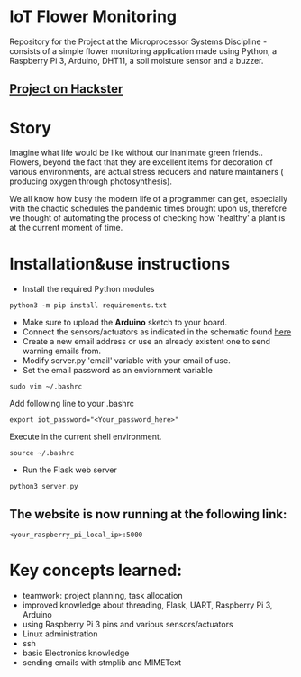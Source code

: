 # IoT Flower Monitoring
Repository for the Project at the Microprocessor Systems Discipline - consists of a simple flower monitoring application made using Python, a Raspberry Pi 3, Arduino, DHT11, a soil moisture sensor and a buzzer.

## [Project on Hackster](https://www.hackster.io/flowerpower/flower-monitoring-using-raspberry-pi-arduino-fbcad8)

# Story

Imagine what life would be like without our inanimate green friends.. Flowers, beyond the fact that they are excellent items for decoration of various environments, are actual stress reducers and nature maintainers ( producing oxygen through photosynthesis).

We all know how busy the modern life of a programmer can get, especially with the chaotic schedules the pandemic times brought upon us, therefore we thought of automating the process of checking how 'healthy' a plant is at the current moment of time.

# Installation&use instructions

* Install the required Python modules
```
python3 -m pip install requirements.txt
```

* Make sure to upload the **Arduino** sketch to your board.
* Connect the sensors/actuators as indicated in the schematic found [here](https://www.hackster.io/flowerpower/flower-monitoring-using-raspberry-pi-arduino-fbcad8)
* Create a new email address or use an already existent one to send warning emails from.
* Modify server.py 'email' variable with your email of use.
* Set the email password as an enviornment variable

```
sudo vim ~/.bashrc
```

Add following line to your .bashrc

```
export iot_password="<Your_password_here>" 
```

Execute in the current shell environment.

```
source ~/.bashrc
```


* Run the Flask web server

```
python3 server.py
```
## The website is now running at the following link: 

```
<your_raspberry_pi_local_ip>:5000 
```

# Key concepts learned:

* teamwork: project planning, task allocation
* improved knowledge about threading, Flask, UART, Raspberry Pi 3, Arduino
* using Raspberry Pi 3 pins and various sensors/actuators
* Linux administration
* ssh
* basic Electronics knowledge
* sending emails with stmplib and MIMEText
